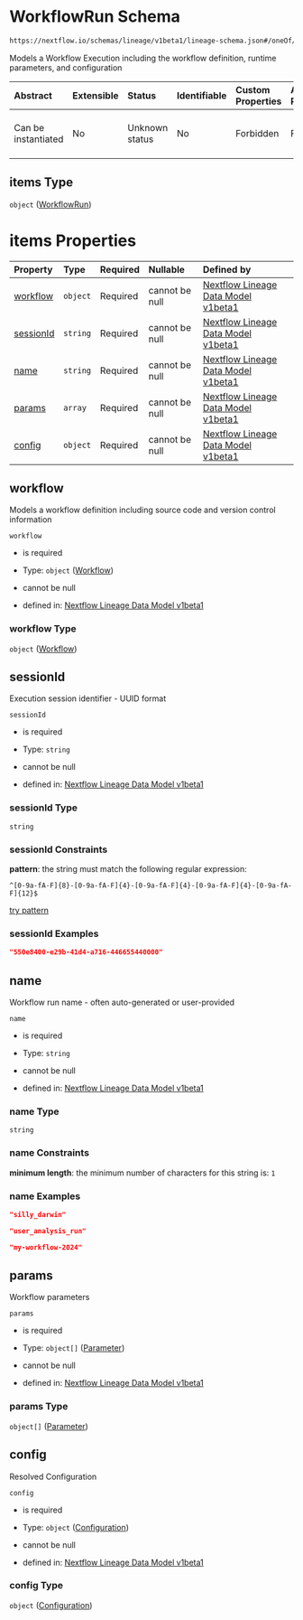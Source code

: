 # WorkflowRun Schema

```txt
https://nextflow.io/schemas/lineage/v1beta1/lineage-schema.json#/oneOf/1/properties/workflowRuns/items
```

Models a Workflow Execution including the workflow definition, runtime parameters, and configuration

| Abstract            | Extensible | Status         | Identifiable | Custom Properties | Additional Properties | Access Restrictions | Defined In                                                                                                   |
| :------------------ | :--------- | :------------- | :----------- | :---------------- | :-------------------- | :------------------ | :----------------------------------------------------------------------------------------------------------- |
| Can be instantiated | No         | Unknown status | No           | Forbidden         | Forbidden             | none                | [nextflow-lineage-v1beta1-schema.json\*](../out/nextflow-lineage-v1beta1-schema.json "open original schema") |

## items Type

`object` ([WorkflowRun](nextflow-lineage-v1beta1-schema-definitions-workflowrun.md))

# items Properties

| Property                | Type     | Required | Nullable       | Defined by                                                                                                                                                                                                                                    |
| :---------------------- | :------- | :------- | :------------- | :-------------------------------------------------------------------------------------------------------------------------------------------------------------------------------------------------------------------------------------------- |
| [workflow](#workflow)   | `object` | Required | cannot be null | [Nextflow Lineage Data Model v1beta1](nextflow-lineage-v1beta1-schema-definitions-workflow.md "https://nextflow.io/schemas/lineage/v1beta1/lineage-schema.json#/definitions/WorkflowRun/properties/workflow")                                 |
| [sessionId](#sessionid) | `string` | Required | cannot be null | [Nextflow Lineage Data Model v1beta1](nextflow-lineage-v1beta1-schema-definitions-workflowrun-properties-sessionid.md "https://nextflow.io/schemas/lineage/v1beta1/lineage-schema.json#/definitions/WorkflowRun/properties/sessionId")        |
| [name](#name)           | `string` | Required | cannot be null | [Nextflow Lineage Data Model v1beta1](nextflow-lineage-v1beta1-schema-definitions-workflowrun-properties-name.md "https://nextflow.io/schemas/lineage/v1beta1/lineage-schema.json#/definitions/WorkflowRun/properties/name")                  |
| [params](#params)       | `array`  | Required | cannot be null | [Nextflow Lineage Data Model v1beta1](nextflow-lineage-v1beta1-schema-definitions-workflowrun-properties-workflow-parameters.md "https://nextflow.io/schemas/lineage/v1beta1/lineage-schema.json#/definitions/WorkflowRun/properties/params") |
| [config](#config)       | `object` | Required | cannot be null | [Nextflow Lineage Data Model v1beta1](nextflow-lineage-v1beta1-schema-definitions-workflowrun-properties-configuration.md "https://nextflow.io/schemas/lineage/v1beta1/lineage-schema.json#/definitions/WorkflowRun/properties/config")       |

## workflow

Models a workflow definition including source code and version control information

`workflow`

* is required

* Type: `object` ([Workflow](nextflow-lineage-v1beta1-schema-definitions-workflow.md))

* cannot be null

* defined in: [Nextflow Lineage Data Model v1beta1](nextflow-lineage-v1beta1-schema-definitions-workflow.md "https://nextflow.io/schemas/lineage/v1beta1/lineage-schema.json#/definitions/WorkflowRun/properties/workflow")

### workflow Type

`object` ([Workflow](nextflow-lineage-v1beta1-schema-definitions-workflow.md))

## sessionId

Execution session identifier - UUID format

`sessionId`

* is required

* Type: `string`

* cannot be null

* defined in: [Nextflow Lineage Data Model v1beta1](nextflow-lineage-v1beta1-schema-definitions-workflowrun-properties-sessionid.md "https://nextflow.io/schemas/lineage/v1beta1/lineage-schema.json#/definitions/WorkflowRun/properties/sessionId")

### sessionId Type

`string`

### sessionId Constraints

**pattern**: the string must match the following regular expression:&#x20;

```regexp
^[0-9a-fA-F]{8}-[0-9a-fA-F]{4}-[0-9a-fA-F]{4}-[0-9a-fA-F]{4}-[0-9a-fA-F]{12}$
```

[try pattern](https://regexr.com/?expression=%5E%5B0-9a-fA-F%5D%7B8%7D-%5B0-9a-fA-F%5D%7B4%7D-%5B0-9a-fA-F%5D%7B4%7D-%5B0-9a-fA-F%5D%7B4%7D-%5B0-9a-fA-F%5D%7B12%7D%24 "try regular expression with regexr.com")

### sessionId Examples

```json
"550e8400-e29b-41d4-a716-446655440000"
```

## name

Workflow run name - often auto-generated or user-provided

`name`

* is required

* Type: `string`

* cannot be null

* defined in: [Nextflow Lineage Data Model v1beta1](nextflow-lineage-v1beta1-schema-definitions-workflowrun-properties-name.md "https://nextflow.io/schemas/lineage/v1beta1/lineage-schema.json#/definitions/WorkflowRun/properties/name")

### name Type

`string`

### name Constraints

**minimum length**: the minimum number of characters for this string is: `1`

### name Examples

```json
"silly_darwin"
```

```json
"user_analysis_run"
```

```json
"my-workflow-2024"
```

## params

Workflow parameters

`params`

* is required

* Type: `object[]` ([Parameter](nextflow-lineage-v1beta1-schema-definitions-parameter.md))

* cannot be null

* defined in: [Nextflow Lineage Data Model v1beta1](nextflow-lineage-v1beta1-schema-definitions-workflowrun-properties-workflow-parameters.md "https://nextflow.io/schemas/lineage/v1beta1/lineage-schema.json#/definitions/WorkflowRun/properties/params")

### params Type

`object[]` ([Parameter](nextflow-lineage-v1beta1-schema-definitions-parameter.md))

## config

Resolved Configuration

`config`

* is required

* Type: `object` ([Configuration](nextflow-lineage-v1beta1-schema-definitions-workflowrun-properties-configuration.md))

* cannot be null

* defined in: [Nextflow Lineage Data Model v1beta1](nextflow-lineage-v1beta1-schema-definitions-workflowrun-properties-configuration.md "https://nextflow.io/schemas/lineage/v1beta1/lineage-schema.json#/definitions/WorkflowRun/properties/config")

### config Type

`object` ([Configuration](nextflow-lineage-v1beta1-schema-definitions-workflowrun-properties-configuration.md))
